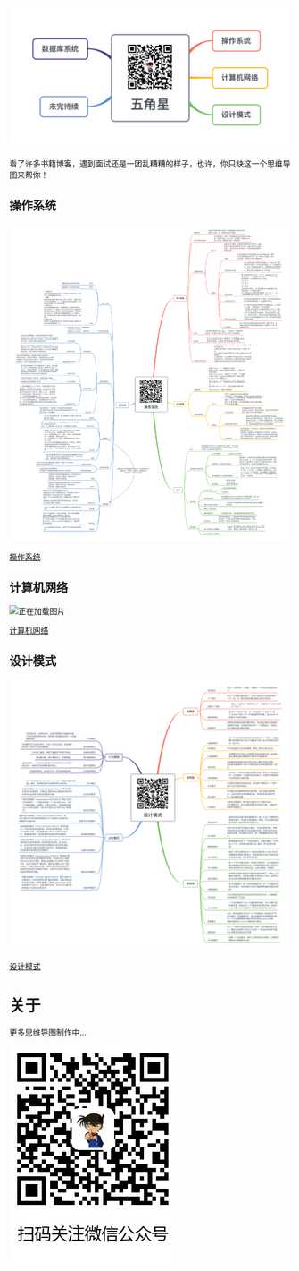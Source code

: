 ![正在加载图片](./五角星.png)

看了许多书籍博客，遇到面试还是一团乱糟糟的样子，也许，你只缺这一个思维导图来帮你！

## 操作系统

![正在加载图片](./操作系统/操作系统.png)

[操作系统](./操作系统/操作系统.md)

## 计算机网络

![正在加载图片](./计算机网络/计算机网络.png)

[计算机网络](./计算机网络/计算机网络.md)

## 设计模式

![正在加载图片](./设计模式/设计模式.png)

[设计模式](./设计模式/设计模式.md)

# 关于

更多思维导图制作中...

![正在加载图片](./公众号/扫码关注微信公众号.png)



